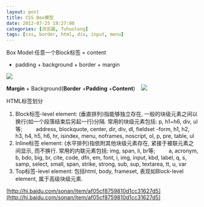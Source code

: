 ```yaml
---
layout: post
title: CSS Box模型
date: 2012-07-25 19:27:00
categories: [浏览器, Tuhuolong]
tags: [css, border, html, div, input, menu]
---
```

Box Model:任意一个Block标签 = content
 + padding + background + border + margin

![](http://my.csdn.net/uploads/201207/25/1343216010_3742.jpg)



**Margin** + Background(**Border** +**Padding** +**Content**) 
 
![](http://my.csdn.net/uploads/201207/25/1343216035_3827.jpg)



HTML标签划分
1. Block标签-level element: (垂直排列)指能够独立存在, 一般的块级元素之间以换行(如一个段落结束后另起一行)分隔.
 常用的块级元素包括: p, h1~h6, div, ul等;
        address, blockquote, center, dir, div, dl, fieldset -form, h1, h2,
 h3, h4, h5, h6, hr, isindex, menu, noframes, noscript, ol, p, pre, table, ul
2. Inline标签 element: (水平排列)指依附其他块级元素存在, 紧接于被联元素之间显示,
 而不换行. 常用的内联元素包括: img, span, li, br等;
        a, acronym, b, bdo, big, br, cite, code, dfn, em, font, i, img, input, kbd, label, q, s, samp, select, small, span, strike, strong,
 sub, sup, textarea, tt, u, var
3. Top标签-level element: 包括html, body, frameset, 表现如Block-level element, 属于高级块级元素.





[http://hi.baidu.com/sonan/item/af05cf8759810d1cc31627d5](http://hi.baidu.com/sonan/item/af05cf8759810d1cc31627d5)


